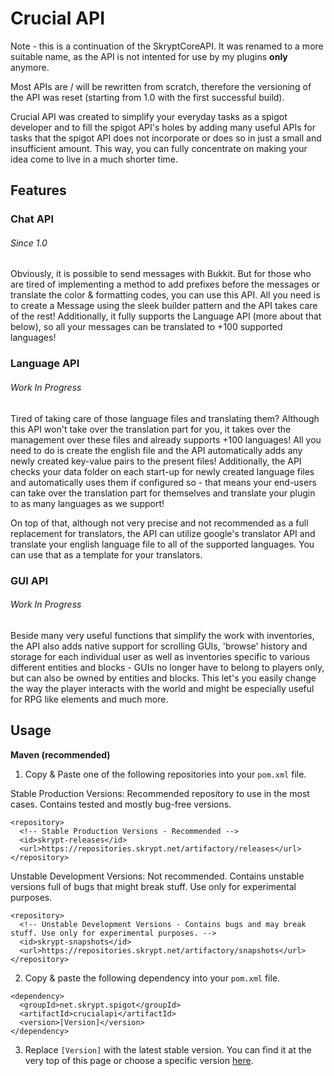 # Crucial API
Note - this is a continuation of the SkryptCoreAPI. It was renamed to a more suitable name, as the API is not intented for use by my plugins **only** anymore.

Most APIs are / will be rewritten from scratch, therefore the versioning of the API was reset (starting from 1.0 with the first successful build).

Crucial API was created to simplify your everyday tasks as a spigot developer and to fill the spigot API's holes by adding many useful APIs for tasks that the spigot API does not incorporate or does so in just a small and insufficient amount.
This way, you can fully concentrate on making your idea come to live in a much shorter time.

## Features
### Chat API
###### Since 1.0
Obviously, it is possible to send messages with Bukkit. But for those who are tired of implementing a method to add prefixes before the messages or translate the color & formatting codes, you can use this API. All you need is to create a Message using the sleek builder pattern and the API takes care of the rest! Additionally, it fully supports the Language API (more about that below), so all your messages can be translated to +100 supported languages!

### Language API
###### Work In Progress
Tired of taking care of those language files and translating them? Although this API won't take over the translation part for you, it takes over the management over these files and already supports +100 languages! All you need to do is create the english file and the API automatically adds any newly created key-value pairs to the present files! Additionally, the API checks your data folder on each start-up for newly created language files and automatically uses them if configured so - that means your end-users can take over the translation part for themselves and translate your plugin to as many languages as we support!

On top of that, although not very precise and not recommended as a full replacement for translators, the API can utilize google's translator API and translate your english language file to all of the supported languages. You can use that as a template for your translators.

### GUI API
###### Work In Progress
Beside many very useful functions that simplify the work with inventories, the API also adds native support for scrolling GUIs, 'browse' history and storage for each individual user as well as inventories specific to various different entities and blocks - GUIs no longer have to belong to players only, but can also be owned by entities and blocks. This let's you easily change the way the player interacts with the world and might be especially useful for RPG like elements and much more.

## Usage
**Maven (recommended)**
1. Copy & Paste one of the following repositories into your `pom.xml` file.

Stable Production Versions:
Recommended repository to use in the most cases. Contains tested and mostly bug-free versions.
```maven
<repository>
  <!-- Stable Production Versions - Recommended -->
  <id>skrypt-releases</id>
  <url>https://repositories.skrypt.net/artifactory/releases</url>
</repository>
```
Unstable Development Versions:
Not recommended. Contains unstable versions full of bugs that might break stuff. Use only for experimental purposes.
```maven
<repository>
  <!-- Unstable Development Versions - Contains bugs and may break stuff. Use only for experimental purposes. -->
  <id>skrypt-snapshots</id>
  <url>https://repositories.skrypt.net/artifactory/snapshots</url>
</repository>
```

2. Copy & paste the following dependency into your `pom.xml` file.
```maven
<dependency>
  <groupId>net.skrypt.spigot</groupId>
  <artifactId>crucialapi</artifactId>
  <version>[Version]</version>
</dependency>
```
3. Replace `[Version]` with the latest stable version. You can find it at the very top of this page or choose a specific version [here](https://repositories.skrypt.net/artifactory/releases).
